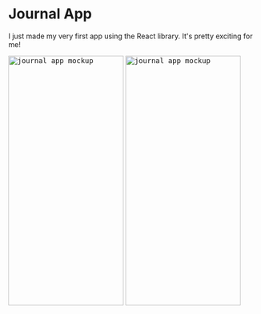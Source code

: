 # Journal App

I just made my very first app using the React library. It's pretty exciting for me!

<kbd><a href="https://github.com/alper92"><img src="#" 
alt="journal app mockup" width="230" height="500"/></a></kbd>
<kbd><a href="https://github.com/alper92"><img src="#" 
alt="journal app mockup" width="230" height="500"/></a></kbd>
